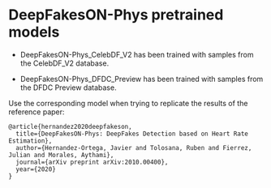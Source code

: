 # DeepFakesON-Phys pretrained models

- DeepFakesON-Phys_CelebDF_V2 has been trained with samples from the CelebDF_V2 database.

- DeepFakesON-Phys_DFDC_Preview has been trained with samples from the DFDC Preview database.

Use the corresponding model when trying to replicate the results of the reference paper:

```
@article{hernandez2020deepfakeson,
  title={DeepFakesON-Phys: DeepFakes Detection based on Heart Rate Estimation},
  author={Hernandez-Ortega, Javier and Tolosana, Ruben and Fierrez, Julian and Morales, Aythami},
  journal={arXiv preprint arXiv:2010.00400},
  year={2020}
}
```
